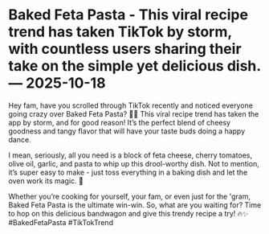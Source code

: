 # Baked Feta Pasta - This viral recipe trend has taken TikTok by storm, with countless users sharing their take on the simple yet delicious dish. — 2025-10-18

Hey fam, have you scrolled through TikTok recently and noticed everyone going crazy over Baked Feta Pasta? 🍝🧀 This viral recipe trend has taken the app by storm, and for good reason! It’s the perfect blend of cheesy goodness and tangy flavor that will have your taste buds doing a happy dance. 

I mean, seriously, all you need is a block of feta cheese, cherry tomatoes, olive oil, garlic, and pasta to whip up this drool-worthy dish. Not to mention, it’s super easy to make - just toss everything in a baking dish and let the oven work its magic. 🌟

Whether you’re cooking for yourself, your fam, or even just for the 'gram, Baked Feta Pasta is the ultimate win-win. So, what are you waiting for? Time to hop on this delicious bandwagon and give this trendy recipe a try! 🔥✨ #BakedFetaPasta #TikTokTrend